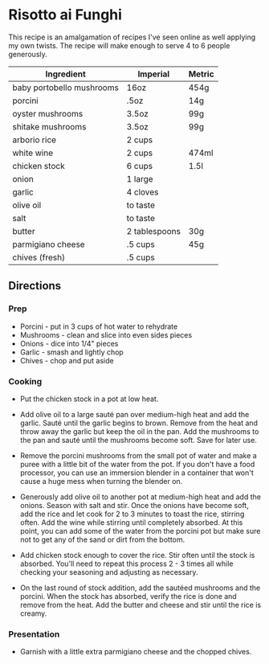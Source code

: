 # Risotto ai Funghi

This recipe is an amalgamation of recipes I've seen online as well applying my own twists.  The recipe will make enough to serve 4 to 6 people generously.

| Ingredient | Imperial | Metric |
| ------------- | ----------- | ----------- |
| baby portobello mushrooms | 16oz | 454g |
| porcini | .5oz | 14g |
| oyster mushrooms | 3.5oz | 99g |
| shitake mushrooms | 3.5oz | 99g |
| arborio rice | 2 cups | | 
| white wine | 2 cups | 474ml | 
| chicken stock | 6 cups | 1.5l | 
| onion | 1 large | | 
| garlic | 4 cloves | | 
| olive oil | to taste | | 
| salt | to taste | | 
| butter | 2 tablespoons | 30g | 
| parmigiano cheese| .5 cups | 45g | 
| chives (fresh)| .5 cups | |

## Directions

### Prep

* Porcini - put in 3 cups of hot water to rehydrate
* Mushrooms - clean and slice into even sides pieces
* Onions - dice into 1/4" pieces
* Garlic - smash and lightly chop
* Chives - chop and put aside

### Cooking

* Put the chicken stock in a pot at low heat.

* Add olive oil to a large sauté pan over medium-high heat and add the garlic.  Sauté until the garlic begins to brown.  Remove from the heat and throw away the garlic but keep the oil in the pan.  Add the mushrooms to the pan and sauté until the mushrooms become soft.  Save for later use.

* Remove the porcini mushrooms from the small pot of water and make a puree with a little bit of the water from the pot.  If you don't have a food processor, you can use an immersion blender in a container that won't cause a huge mess when turning the blender on.

* Generously add olive oil to another pot at medium-high heat and add the onions.  Season with salt and stir.  Once the onions have become soft, add the rice and let cook for 2 to 3 minutes to toast the rice, stirring often.  Add the wine while stirring until completely absorbed.  At this point, you can add some of the water from the porcini pot but make sure not to get any of the sand or dirt from the bottom.

* Add chicken stock enough to cover the rice.  Stir often until the stock is absorbed.  You'll need to repeat this process 2 - 3 times all while checking your seasoning and adjusting as necessary.

* On the last round of stock addition, add the sautéed mushrooms and the porcini.  When the stock has absorbed, verify the rice is done and remove from the heat.  Add the butter and cheese and stir until the rice is creamy. 

### Presentation

* Garnish with a little extra parmigiano cheese and the chopped chives.